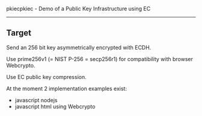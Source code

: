 pkiecpkiec - Demo of a Public Key Infrastructure using EC

---
## Target

Send an 256 bit key asymmetrically encrypted with ECDH.

Use prime256v1 (= NIST P-256 = secp256r1) for compatibility with browser Webcrypto.

Use EC public key compression.

At the moment 2 implementation examples exist:

* javascript nodejs
* javascript html using Webcrypto
